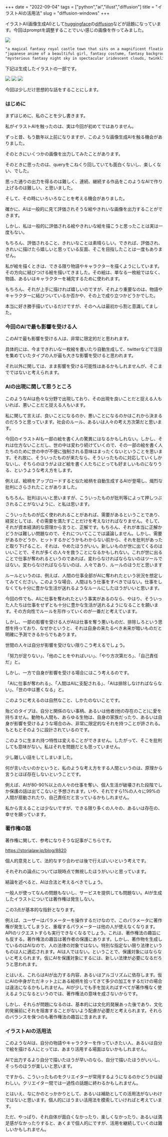 +++
date = "2022-09-04"
tags = ["python","ai","illust","diffusion"]
title = "イラストAIの活用法"
slug = "diffusion-windows"
+++

イラストAI(画像生成AI)として[huggingface](https://huggingface.co/)の[diffusion](https://github.com/huggingface/diffusers)などが話題になっています。今回はpromptを調整することでいい感じの画像を作ってみました。

![](https://raw.githubusercontent.com/syui/img/master/ai/girl_seed_39_00012.png)

```sh:prompt.txt
"a magical fantasy royal castle town that sits on a magnificent floating island, sunset scenery, trending on artstation, award winning digital art, anime, pixiv"
"japanese anime of a beaultiful girl, fantasy costume, fantasy background, be autiful composition, cinematic lighting, pixiv, light novel, digital painting, extremely, detailed, sharp focus, ray tracing, 8k, cinematic postprocessing, genshin"
"mysterious fantasy night sky in spectacular iridescent clouds, twinkling stars, trending on artstation, award winning digital art, anime, pixiv, fantasy background, be autiful composition, cinematic lighting, pixiv, light novel, digital painting, extremely, detailed, sharp focus, ray tracing, 8k, cinematic postprocessing"
```

下記は生成したイラストの一部です。

![](https://raw.githubusercontent.com/syui/img/master/ai/magick_seed_27_00000.png)
![](https://raw.githubusercontent.com/syui/img/master/ai/seed_331902_00000.png)
![](https://raw.githubusercontent.com/syui/img/master/ai/seed_502852_00010.png)

今回は少しだけ思想的な話をすることにします。

### はじめに

まずはじめに、私のことを少し書きます。

私がイラストAIを触ったのは、実は今回が初めてではありません。

ずっと昔、もう数年以上前になりますが、このような画像生成AIを触る機会がありました。

そのときにいくつかの画像を出力してみたことがあります。

そのときに思ったのは、queryをこねくり回していても面白くないし、楽しくない、でした。

思った通りの出力を得るのは難しく、連続、継続する作品をこのようなAIで作り上げるのは難しい、と思いました。

そして、その時にいろいろなことを考える機会がありました。

確かに、AIは一般的に見て評価されそうな絵やきれいな画像を出力することができます。

しかし、私は一般的に評価される絵やきれいな絵を描こうと思ったことは実は一度もない。

もちろん、評価されること、きれいなことは素晴らしい。できれば、評価され、きれいに描けたら嬉しいと思っている反面、そこを目指したことは一度もありません。

私が絵を描くときは、できる限り物語やキャラクターを描くようにしています。その方向に結びつける絵を描いてきました。その絵は、単なる一枚絵ではなく、物語、あるいはキャラクターを補完するために使われます。

もちろん、それが上手に描ければ嬉しいのですが、それより重要なのは、物語やキャラクターに結びついているか否かや、その上で成り立つかどうかでした。

本当に好き勝手描いているだけですが、そのへんは最初から割と意識してました。

### 今回のAIで最も影響を受ける人

このAIで最も影響を受ける人は、非常に限定的だと思われます。

具体的には、今まできれいな一枚絵を書いたり自動生成して、twitterなどで注目を集めていたタイプの人が最も大きな影響を受けると思われます。

それ以外に関しては、まま影響を受ける可能性はあるかもしれませんが、そこまでではないと考えられます。

### AIの出現に関して思うところ

このようなAIは色々な分野で出現しており、その出現を良いことだと捉える人もいれば、悪いことだと捉える人もいます。

私に関して言えば、良いことになるのか、悪いことになるのかはこれから決まるのだろうと思っています。社会のルール、あるいは人々の考え方次第だと思います。

今回のイラストAIも一部の絵を書く人の驚異にはなるかもしれない。しかし、それは仕方ないことだし、世の中は変わり続けていくので、その一部の絵を書く人たちのために世の中が不便に強制される意味はまったくないということを思います。それ故に、そういったものが来たなら、そういったものに対応していくしかないし、そちらのほうがよほど絵を書く人たちにとっても好ましいものになりうる、というような考え方をします。

例えば、絵柄をアップロードすると似た絵柄を自動生成するAIが登場し、熾烈な批判にさらされたことがありました。

もちろん、批判はいいと思いますが、こういったものが批判等によって押しつぶされることがないように、と私は思います。

こういったものが広く使われれることがあれば、需要があるということであり、経営としては、その需要を満たすことだけを考えなければなりません。そして、それが資本経済的な原理から言うと、正解です。もちろん、それが本当に正解かどうかは難しい問題なので、それについてここでは議論しません。しかし、需要があるかどうか、ヒットするかどうかもわからない前から、それを批判があったと取り下げること、それは、やめたほうがいい。新しいものが世に出てくるのはいいことで、それが多くの人々を救うことになるかもしれない。これが世に出ることで仕事が奪われるというのであれば、変わらなければならないのはツールではない。変わらなければならないのは、人々であり、ルールのほうだと思います

ルールというのは、例えば、人間の仕事全部がAIに奪われたという状況を想定してみてください。このような場合、人間はもう仕事をすべきではない。仕事をしなくても十分に豊かな生活が送れるようなルールにしたほうがいいと思います。

今回の件でも、AIに仕事を奪われたという事実があるのなら、やはり、そういった人たちは仕事をせずとも十分に豊かな生活が送れるようになることを願います。その方向性でルールを形作っていくのが一番だと考えています。

しかし、一部の影響を受ける人がAIは仕事を奪う悪いものだ、排除しろという思想を持っており、なぜかというと、それは自身の来たるべき未来が暗いものだと明確に予測できるからでもあります。

世間の人々は自分が影響を受けない限りこう考えるでしょう。

「努力が足りない」、「他のことをやればいい」、「やり方次第だろ」、「自己責任だ」と。

しかし、一方で自身が影響を受ける場合にはこう考えるのです。

「AIに仕事が奪われる」、「人間はAIに支配される」、「AIは排除しなければならない」、「世の中は悪くなる」と。

このように考えるのは自然なこと、しかたのないことです。

殆どのタイプは、自分と関係のない事柄、あるいは他者(他の存在のこと)に愛を持ちません。動物も人間も、あらゆる生物は、自身の家族だったり、あるいは自身が影響を受けるような場合のみ、非常に限定的なそれを持つことが許される。もともとそのように設計されているのです。

このように生まれ持つ特性は変えることができません。したがって、そこを批判しても意味がない。私はそれを問題だとも思っていません。

少し難しい話をしてしまいました。

何が言いたいのかというと、私のような考え方をする人間というのは、原理から言うとほぼ存在しないということです。

例えば、AIが80-90%以上の人々の仕事を奪い、個人生活が破壊された段階でしか保護の話は出てこないと予想されます。いや、それですら1%の人々に99%の人間が扇動されたり、自己責任だと言っているかもしれません。

私から言えることは少ないですが、できる限り多くの人々の、あるいは存在の、幸せを願っています。

### 著作権の話

著作権に関して、参考になりそうな記事がこちらです。

https://storialaw.jp/blog/8820

個人的意見として、法的なすり合わせは後で行えばいいという考えです。

それぞれの論点については現時点で無視したほうがいいと思っています。

結論を述べると、AIは合法と考えるべきでしょう。

一般人が使ってなんの問題もないし、サービスを提供しても問題ない。AIが生成したイラストについては著作権は発生しない。

この3点が基本的な指針となります。

例えば、ユーザーはパラメーターを操作するだけなので、このパラメータに著作権が発生してしまうと、重複するパラメーターは他の人が使えなくなります。APIのリクエストすらも実行できなくなるでしょう。これは、著作権法の趣旨にも反する。著作権法の趣旨は著作者の保護にあります。しかし、著作物を生成しているのはAIなので、人の法律の対象ではない。特別な指定ない限り法律というものは人に適応されます。AIは人ではない。ということで、保護対象にはならないと考えられます。仮にAIを保護対象にするには、新しい法律が必要になるだろうと思われます。

とはいえ、これらはAIが出力する内容、あるいはアルゴリズムに依存します。仮にAIの中身がただネット上にある絵柄を拾ってきて多少の加工をするだけの場合は違法になるかもしれません。AIが少しでも手を加えればすべてが著作権なく使えるようになるというのでは、著作権法の意味を成さないからです。

しかし、それらが問題になるのは、基本的には文化的発展あった後であり、文化的発展前にそれを阻害することがないよう配慮が必要だと考えられます。それらのバランスを保つのも著作権法の趣旨に含まれます。

### イラストAIの活用法

このようなAIは、自分の物語やキャラクターを作っていきたい人、あるいは自分で絵を描ける人にとっては、あまり活用する場面はないかもしれません。

AIで出力するより自分で描いたほうが早いのなら、自分で描いたほうがいいし、そっちのほうが楽しいと思います。

ですから、こういったものをクリエイターが常用するようになるのかどうかは疑わしい。クリエイター間では一過性の話題に終わるかもしれません。

とはいえ、なにかのとっかかりとして、あるいは補助としての活用法がないわけではないと思います。個人的にはうまい活用法を模索していければと考えています。

ただ、やっぱり、それ自体が面白くなかったり、楽しくなかったり、あるいは満足感がなかったりすると、あくまで個人的にですが、活用を継続していくのは難しいかもしれません。

